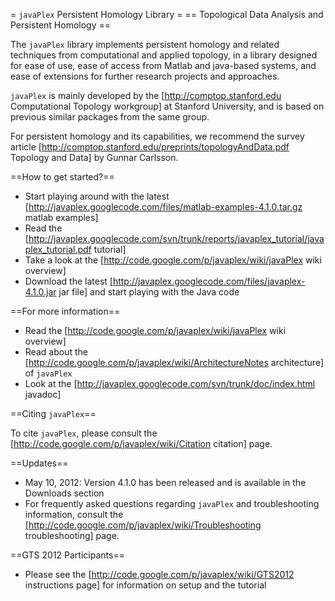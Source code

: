= `javaPlex` Persistent Homology Library =
== Topological Data Analysis and Persistent Homology ==

The `javaPlex` library implements persistent homology and related techniques from computational and applied topology, in a library designed for ease of use, ease of access from Matlab and java-based systems, and ease of extensions for further research projects and approaches.

`javaPlex` is mainly developed by the [http://comptop.stanford.edu Computational Topology workgroup] at Stanford University, and is based on previous similar packages from the same group.

For persistent homology and its capabilities, we recommend the survey article [http://comptop.stanford.edu/preprints/topologyAndData.pdf Topology and Data] by Gunnar Carlsson.

==How to get started?==
* Start playing around with the latest [http://javaplex.googlecode.com/files/matlab-examples-4.1.0.tar.gz matlab examples]
* Read the [http://javaplex.googlecode.com/svn/trunk/reports/javaplex_tutorial/javaplex_tutorial.pdf tutorial]
* Take a look at the [http://code.google.com/p/javaplex/wiki/javaPlex wiki overview]
* Download the latest [http://javaplex.googlecode.com/files/javaplex-4.1.0.jar jar file] and start playing with the Java code

==For more information==
* Read the [http://code.google.com/p/javaplex/wiki/javaPlex wiki overview]
* Read about the [http://code.google.com/p/javaplex/wiki/ArchitectureNotes architecture] of `javaPlex`
* Look at the [http://javaplex.googlecode.com/svn/trunk/doc/index.html javadoc]

==Citing `javaPlex`==

To cite `javaPlex`, please consult the [http://code.google.com/p/javaplex/wiki/Citation citation] page.

==Updates==
* May 10, 2012: Version 4.1.0 has been released and is available in the Downloads section
* For frequently asked questions regarding `javaPlex` and troubleshooting information, consult the [http://code.google.com/p/javaplex/wiki/Troubleshooting troubleshooting] page.


==GTS 2012 Participants==
* Please see the [http://code.google.com/p/javaplex/wiki/GTS2012 instructions page] for information on setup and the tutorial

